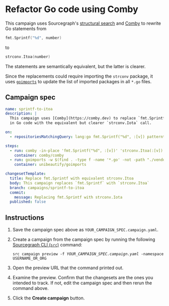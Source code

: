 # Refactor Go code using Comby

This campaign uses Sourcegraph's [structural search](../../code_search/structural.md) and [Comby](https://comby.dev/) to rewrite Go statements from

```go
fmt.Sprintf("%d", number)
```

to

```go
strconv.Itoa(number)
```

The statements are semantically equivalent, but the latter is clearer.

Since the replacements could require importing the `strconv` package, it uses [`goimports`](https://godoc.org/golang.org/x/tools/cmd/goimports) to update the list of imported packages in all `*.go` files.

## Campaign spec

```yaml
name: sprintf-to-itoa
description: |
  This campaign uses [Comby](https://comby.dev) to replace `fmt.Sprintf` calls
  in Go code with the equivalent but clearer `strconv.Iota` call.

on:
  - repositoriesMatchingQuery: lang:go fmt.Sprintf("%d", :[v]) patterntype:structural

steps:
  - run: comby -in-place 'fmt.Sprintf("%d", :[v])' 'strconv.Itoa(:[v])' .go -matcher .go -exclude-dir .,vendor
    container: comby/comby
  - run: goimports -w $(find . -type f -name '*.go' -not -path "./vendor/*")
    container: unibeautify/goimports

changesetTemplate:
  title: Replace fmt.Sprintf with equivalent strconv.Itoa
  body: This campaign replaces `fmt.Sprintf` with `strconv.Itoa`
  branch: campaigns/sprintf-to-itoa
  commit:
    message: Replacing fmt.Sprintf with strconv.Iota
  published: false
```

## Instructions

1. Save the campaign spec above as `YOUR_CAMPAIGN_SPEC.campaign.yaml`.
1. Create a campaign from the campaign spec by running the following [Sourcegraph CLI (`src`)](https://github.com/sourcegraph/src-cli) command:

    <pre><code>src campaign preview -f <em>YOUR_CAMPAIGN_SPEC.campaign.yaml</em> -namespace USERNAME_OR_ORG</code></pre>

1. Open the preview URL that the command printed out.
1. Examine the preview. Confirm that the changesets are the ones you intended to track. If not, edit the campaign spec and then rerun the command above.
1. Click the **Create campaign** button.
